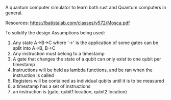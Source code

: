 
A quantum computer simulator to learn both rust and Quantum computers in general.

Resources:
https://batistalab.com/classes/v572/Mosca.pdf

To solidify the design
Assumptions being used:
1. Any state A->B->C where '->' is the application of some gates can be split into A->B, B->C
2. Any instruction must belong to a timestamp
3. A gate that changes the state of a qubit can only exist to one qubit per timestamp
4. Instructions will be held as lambda functions, and be ran when the instruction is called
5. Registers will be contained as individual qubits until it is to be measured
6. a timestamp has a set of instructions
7. an instruction is (gate, qubit1 location, qubit2 location)
